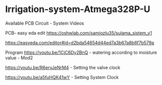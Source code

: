 # Irrigation-system-Atmega328P-U
Available PCB Circuit - System Videos

PCB- easy eda edit
https://oshwlab.com/samiozlu35/sulama_sistem_v1

https://easyeda.com/editor#id=d2bda54654d44ed7a3b67a8b6f7b579a

Program
https://youtu.be/1CjC6Dy2BnQ - watering according to moisture value - Mod2

https://youtu.be/R6ervJeNrM4 - Setting the valve clock

https://youtu.be/a5fuHQK41wY - Setting System Clock




